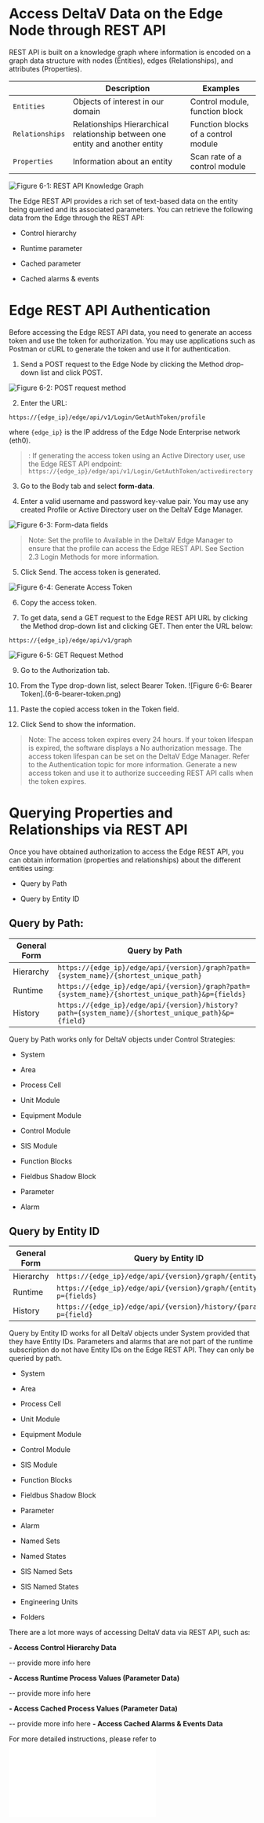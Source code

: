 # Access DeltaV Data on the Edge Node through REST API

REST API is built on a knowledge graph where information is encoded on a graph data
structure with nodes (Entities), edges (Relationships), and attributes (Properties).

|    | Description | Examples | 
| ---- | ------  | --------- |
| `Entities` | Objects of interest in our domain | 	Control module, function block |
| `Relationships` | Relationships	Hierarchical relationship between one entity and another entity | Function blocks of a control module |
| `Properties` | Information about an entity | Scan rate of a control module |



![Figure 6-1: REST API Knowledge Graph](6-1-rest-api-knowledge-graph.png)

The Edge REST API provides a rich set of text-based data on the entity being queried and its associated parameters. You can retrieve the following data from the Edge through the REST API:

- Control hierarchy

- Runtime parameter

- Cached parameter

- Cached alarms & events


# Edge REST API Authentication


Before accessing the Edge REST API data, you need to generate an access token and use the token for authorization. You may use applications such as Postman or cURL to generate the token and use it for authentication.

1. Send a POST request to the Edge Node by clicking the Method drop-down list and click POST.

![Figure 6-2: POST request method](6-2-post-request.png)

2. Enter the URL: 
```
https://{edge_ip}/edge/api/v1/Login/GetAuthToken/profile
```
where `{edge_ip}` is the IP address of the Edge Node Enterprise network (eth0).

> : If generating the access token using an Active Directory user, use the Edge REST API endpoint: `https://{edge_ip}/edge/api/v1/Login/GetAuthToken/activedirectory`


3. Go to the Body tab and select **form-data**.

4. Enter a valid username and password key-value pair. You may use any created
Profile or Active Directory user on the DeltaV Edge Manager.

![Figure 6-3: Form-data fields](6-3-form-data-fields.png)

> Note: Set the profile to Available in the DeltaV Edge Manager to ensure that the profile
can access the Edge REST API. See Section 2.3 Login Methods for more information.


5. Click Send. The access token is generated.

![Figure 6-4: Generate Access Token](6-4-genenate-access-token.png)

6. Copy the access token.

7. To get data, send a GET request to the Edge REST API URL by clicking the Method
drop-down list and clicking GET. Then enter the URL below:
```
https://{edge_ip}/edge/api/v1/graph
```
![Figure 6-5: GET Request Method](6-5-get-request.png)

9. Go to the Authorization tab.

10. From the Type drop-down list, select Bearer Token.
![Figure 6-6: Bearer Token].(6-6-bearer-token.png)

11. Paste the copied access token in the Token field.

12. Click Send to show the information.



> Note:
The access token expires every 24 hours. If your token lifespan is expired, the software displays a No authorization message. The access token lifespan can be set on the DeltaV Edge Manager. Refer to the Authentication topic for more information. Generate a new access token and use it to authorize succeeding REST API calls when the token expires.


# Querying Properties and Relationships via REST API

Once you have obtained authorization to access the Edge REST API, you can obtain
information (properties and relationships) about the different entities using:

- Query by Path

- Query by Entity ID


## Query by Path:


| General Form | Query by Path | 
|-----|-----|
| Hierarchy | ```https://{edge_ip}/edge/api/{version}/graph?path={system_name}/{shortest_unique_path}``` |
| Runtime | ```https://{edge_ip}/edge/api/{version}/graph?path={system_name}/{shortest_unique_path}&p={fields}```|
| History | ```https://{edge_ip}/edge/api/{version}/history?path={system_name}/{shortest_unique_path}&p={field}```|

Query by Path works only for DeltaV objects under Control Strategies:

- System

- Area

- Process Cell

- Unit Module

- Equipment Module

- Control Module

- SIS Module

- Function Blocks

- Fieldbus Shadow Block

- Parameter

- Alarm

## Query by Entity ID

| General Form | Query by Entity ID | 
|-----|-----|
| Hierarchy | ```https://{edge_ip}/edge/api/{version}/graph/{entity_id}``` |
| Runtime | ```https://{edge_ip}/edge/api/{version}/graph/{entity_id}?p={fields}```|
| History | ```https://{edge_ip}/edge/api/{version}/history/{param_id}?p={field}```|

Query by Entity ID works for all DeltaV objects under System provided that they have
Entity IDs. Parameters and alarms that are not part of the runtime subscription do not
have Entity IDs on the Edge REST API. They can only be queried by path.

- System

- Area

- Process Cell

- Unit Module

- Equipment Module

- Control Module

- SIS Module

- Function Blocks

- Fieldbus Shadow Block

- Parameter

- Alarm

- Named Sets

- Named States

- SIS Named Sets

- SIS Named States

- Engineering Units

- Folders


There are a lot more ways of accessing DeltaV data via REST API, such as:

**-  Access Control Hierarchy Data**

-- provide more info here

**- Access Runtime Process Values (Parameter Data)**

-- provide more info here

**- Access Cached Process Values (Parameter Data)**

-- provide more info here
**- Access Cached Alarms & Events Data**

 
For more detailed instructions, please refer to ![REST API Acess Data](rest-api-access-data.md)
